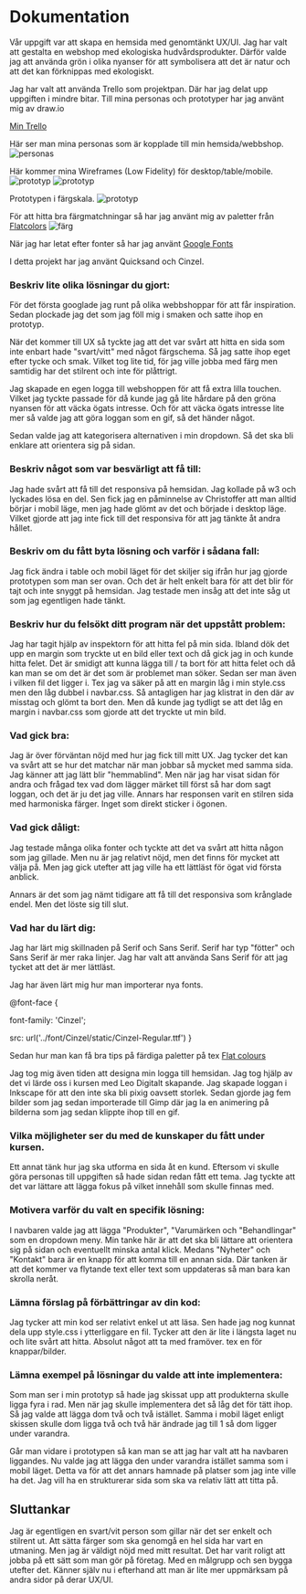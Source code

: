# Dokumentation

Vår uppgift var att skapa en hemsida med genomtänkt UX/UI. Jag har valt att gestalta en webshop med ekologiska
hudvårdsprodukter. Därför valde jag att använda grön i olika nyanser för att symbolisera att det är natur och att det
kan förknippas med ekologiskt.

Jag har valt att använda Trello som projektpan. Där har jag delat upp uppgiften i mindre bitar. Till mina personas och
prototyper har jag använt mig av draw.io

[Min Trello](https://trello.com/b/hJS8JSZF/gr%C3%A4nssnittsdesign)

Här ser man mina personas som är kopplade till min hemsida/webbshop.
![personas](img/personas.JPG)

Här kommer mina Wireframes (Low Fidelity) för desktop/table/mobile.
![prototyp](img/prototyp.JPG)
![prototyp](img/prototyp1.JPG)

Prototypen i färgskala.
![prototyp](img/prototyp2.JPG)

För att hitta bra färgmatchningar så har jag använt mig av paletter från [Flatcolors](https://flatcolors.net/)
![färg](img/färg.JPG)

När jag har letat efter fonter så har jag använt [Google Fonts](https://fonts.google.com/)

I detta projekt har jag använt Quicksand och Cinzel.

### Beskriv lite olika lösningar du gjort:

För det första googlade jag runt på olika webbshoppar för att får inspiration. Sedan plockade jag det som jag föll mig i
smaken och satte ihop en prototyp.

När det kommer till UX så tyckte jag att det var svårt att hitta en sida som inte enbart hade "svart/vitt" med något
färgschema. Så jag satte ihop eget efter tycke och smak. Vilket tog lite tid, för jag ville jobba med färg men samtidig
har det stilrent och inte för plåttrigt.

Jag skapade en egen logga till webshoppen för att få extra lilla touchen. Vilket jag tyckte passade för då kunde jag gå
lite hårdare på den gröna nyansen för att väcka ögats intresse. Och för att väcka ögats intresse lite mer så valde jag
att göra loggan som en gif, så det händer något.

Sedan valde jag att kategorisera alternativen i min dropdown. Så det ska bli enklare att orientera sig på sidan.

### Beskriv något som var besvärligt att få till:

Jag hade svårt att få till det responsiva på hemsidan. Jag kollade på w3 och lyckades lösa en del. Sen fick jag en
påminnelse av Christoffer att man alltid börjar i mobil läge, men jag hade glömt av det och började i desktop läge.
Vilket gjorde att jag inte fick till det responsiva för att jag tänkte åt andra hållet.

### Beskriv om du fått byta lösning och varför i sådana fall:

Jag fick ändra i table och mobil läget för det skiljer sig ifrån hur jag gjorde prototypen som man ser ovan. Och det är
helt enkelt bara för att det blir för tajt och inte snyggt på hemsidan. Jag testade men insåg att det inte såg ut som
jag egentligen hade tänkt.

### Beskriv hur du felsökt ditt program när det uppstått problem:

Jag har tagit hjälp av inspektorn för att hitta fel på min sida. Ibland dök det upp en margin som tryckte ut en bild
eller text och då gick jag in och kunde hitta felet. Det är smidigt att kunna lägga till / ta bort för att hitta felet
och då kan man se om det är det som är problemet man söker. Sedan ser man även i vilken fil det ligger i. Tex jag va
säker på att en margin låg i min style.css men den låg dubbel i navbar.css. Så antagligen har jag klistrat in den där av
misstag och glömt ta bort den. Men då kunde jag tydligt se att det låg en margin i navbar.css som gjorde att det tryckte
ut min bild.

### Vad gick bra:

Jag är över förväntan nöjd med hur jag fick till mitt UX. Jag tycker det kan va svårt att se hur det matchar när man
jobbar så mycket med samma sida. Jag känner att jag lätt blir "hemmablind". Men när jag har visat sidan för andra och
frågad tex vad dom lägger märket till först så har dom sagt loggan, och det är ju det jag ville. Annars har responsen
varit en stilren sida med harmoniska färger. Inget som direkt sticker i ögonen.

### Vad gick dåligt:

Jag testade många olika fonter och tyckte att det va svårt att hitta någon som jag gillade. Men nu är jag relativt nöjd,
men det finns för mycket att välja på. Men jag gick utefter att jag ville ha ett lättläst för ögat vid första anblick.

Annars är det som jag nämt tidigare att få till det responsiva som krånglade endel. Men det löste sig till slut.

### Vad har du lärt dig:

Jag har lärt mig skillnaden på Serif och Sans Serif. Serif har typ "fötter" och Sans Serif är mer raka linjer. Jag har
valt att använda Sans Serif för att jag tycket att det är mer lättläst.

Jag har även lärt mig hur man importerar nya fonts.

@font-face {

font-family: 'Cinzel';

src: url('../font/Cinzel/static/Cinzel-Regular.ttf')
}

Sedan hur man kan få bra tips på färdiga paletter på tex [Flat colours](https://flatcolors.net/)

Jag tog mig även tiden att designa min logga till hemsidan. Jag tog hjälp av det vi lärde oss i kursen med Leo Digitalt
skapande. Jag skapade loggan i Inkscape för att den inte ska bli pixig oavsett storlek. Sedan gjorde jag fem bilder som
jag sedan importerade till Gimp där jag la en animering på bilderna som jag sedan klippte ihop till en gif.

### Vilka möjligheter ser du med de kunskaper du fått under kursen.

Ett annat tänk hur jag ska utforma en sida åt en kund. Eftersom vi skulle göra personas till uppgiften så hade sidan
redan fått ett tema. Jag tyckte att det var lättare att lägga fokus på vilket innehåll som skulle finnas med.

### Motivera varför du valt en specifik lösning:

I navbaren valde jag att lägga "Produkter", "Varumärken och "Behandlingar" som en dropdown meny. Min tanke här är att
det ska bli lättare att orientera sig på sidan och eventuellt minska antal klick. Medans "Nyheter" och "Kontakt" bara är
en knapp för att komma till en annan sida. Där tanken är att det kommer va flytande text eller text som uppdateras så
man bara kan skrolla neråt.

### Lämna förslag på förbättringar av din kod:

Jag tycker att min kod ser relativt enkel ut att läsa. Sen hade jag nog kunnat dela upp style.css i ytterliggare en fil.
Tycker att den är lite i längsta laget nu och lite svårt att hitta. Absolut något att ta med framöver. tex en för
knappar/bilder.

### Lämna exempel på lösningar du valde att inte implementera:

Som man ser i min prototyp så hade jag skissat upp att produkterna skulle ligga fyra i rad. Men när jag skulle
implementera det så låg det för tätt ihop. Så jag valde att lägga dom två och två istället. Samma i mobil läget enligt
skissen skulle dom ligga två och två här ändrade jag till 1 så dom ligger under varandra.

Går man vidare i prototypen så kan man se att jag har valt att ha navbaren liggandes. Nu valde jag att lägga den under
varandra istället samma som i mobil läget. Detta va för att det annars hamnade på platser som jag inte ville ha det. Jag
vill ha en strukturerar sida som ska va relativ lätt att titta på.

## Sluttankar

Jag är egentligen en svart/vit person som gillar när det ser enkelt och stilrent ut. Att sätta färger som ska genomgå en
hel sida har vart en utmaning. Men jag är väldigt nöjd med mitt resultat. Det har varit roligt att jobba på ett sätt som
man gör på företag. Med en målgrupp och sen bygga utefter det. Känner själv nu i efterhand att man är lite mer
uppmärksam på andra sidor på derar UX/UI. 